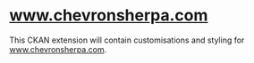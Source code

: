 # www.chevronsherpa.com

This CKAN extension will contain customisations and styling for www.chevronsherpa.com.
